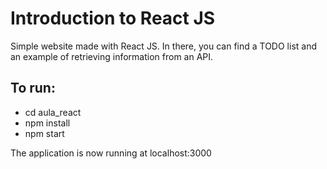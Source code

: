 # Introduction to React JS

Simple website made with React JS. In there, you can find a TODO list and an example of retrieving information from an API.

## To run:
- cd aula_react
- npm install
- npm start

The application is now running at localhost:3000

